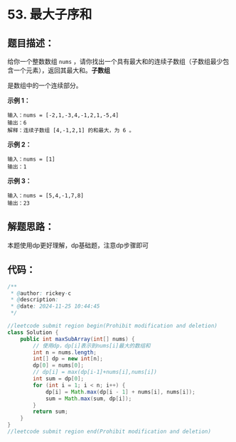 # 53. 最大子序和

## 题目描述：

给你一个整数数组 `nums` ，请你找出一个具有最大和的连续子数组（子数组最少包含一个元素），返回其最大和。**子数组**

是数组中的一个连续部分。



**示例 1：**

```
输入：nums = [-2,1,-3,4,-1,2,1,-5,4]
输出：6
解释：连续子数组 [4,-1,2,1] 的和最大，为 6 。
```

**示例 2：**

```
输入：nums = [1]
输出：1
```

**示例 3：**

```
输入：nums = [5,4,-1,7,8]
输出：23
```

## 解题思路：

本题使用dp更好理解，dp基础题，注意dp步骤即可

## 代码：

```java
/**
 * @author: rickey-c
 * @description:
 * @date: 2024-11-25 10:44:45
 */

//leetcode submit region begin(Prohibit modification and deletion)
class Solution {
    public int maxSubArray(int[] nums) {
        // 使用dp，dp[i]表示到nums[i]最大的数组和
        int n = nums.length;
        int[] dp = new int[n];
        dp[0] = nums[0];
        // dp[i] = max(dp[i-1]+nums[i],nums[i])
        int sum = dp[0];
        for (int i = 1; i < n; i++) {
            dp[i] = Math.max(dp[i - 1] + nums[i], nums[i]);
            sum = Math.max(sum, dp[i]);
        }
        return sum;
    }
}
//leetcode submit region end(Prohibit modification and deletion)

```


